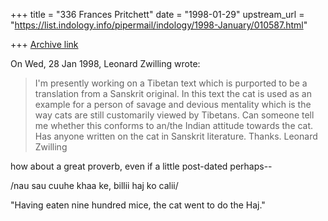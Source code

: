 +++
title = "336 Frances Pritchett"
date = "1998-01-29"
upstream_url = "https://list.indology.info/pipermail/indology/1998-January/010587.html"

+++
[Archive link](https://list.indology.info/pipermail/indology/1998-January/010587.html)

On Wed, 28 Jan 1998, Leonard Zwilling wrote:

> I'm presently working on a Tibetan text which is purported to be a
> translation from a Sanskrit original. In this text the cat is used as an
> example for a person of savage and devious mentality which is the way cats
> are still customarily viewed by Tibetans. Can someone tell me
> whether this conforms to an/the Indian attitude towards the cat. Has anyone
> written on the cat in Sanskrit literature. Thanks. Leonard Zwilling
>
>
>
how about a great proverb, even if a little post-dated perhaps--

/nau sau cuuhe khaa ke, billii haj ko calii/

"Having eaten nine hundred mice, the cat went to do the Haj."




